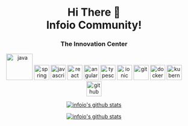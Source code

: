 <h1 align="center">
Hi There 👋 <br> 
Infoio Community!
</h1>

<h3 align="center">
The Innovation Center
</h3>
<p align="center">
 
  <img src="https://www.vectorlogo.zone/logos/java/java-icon.svg" alt="java" width="70" height="70"/>
  <img src="https://www.vectorlogo.zone/logos/springio/springio-icon.svg" alt="spring" width="40" height="40"/>  
  <img src="https://www.vectorlogo.zone/logos/javascript/javascript-icon.svg" alt="javascript" width="40" height="40"/>  
  <img src="https://www.vectorlogo.zone/logos/reactjs/reactjs-icon.svg" alt="react" width="40" height="40"/>
  <img src="https://www.vectorlogo.zone/logos/angular/angular-icon.svg" alt="angular" width="40" height="40"/>
  <img src="https://www.vectorlogo.zone/logos/typescriptlang/typescriptlang-icon.svg" alt="typescript" width="40" height="40"/> 
  <img src="https://www.vectorlogo.zone/logos/ionicframework/ionicframework-icon.svg" alt="ionic" width="40" height="40"/>
  <img src="https://www.vectorlogo.zone/logos/git-scm/git-scm-icon.svg" alt="git" width="40" height="40"/> 
   <img src="https://www.vectorlogo.zone/logos/docker/docker-icon.svg" alt="docker" width="40" height="40"/>
  <img src="https://www.vectorlogo.zone/logos/kubernetes/kubernetes-icon.svg" alt="kubernaties" width="40" height="40"/> 
  <img src="https://www.vectorlogo.zone/logos/github/github-tile.svg" alt="github" width="40" height="40"/> 
 </p>


<p align="center">
  <a href="https://github.com/infoio">
    <img src="https://github-readme-stats.vercel.app/api?username=infoio&count_private=true&hide_border=true&show_icons=true &theme=flag-india " alt="infoio's github stats">
  </a>
</p>


<p align="center">
  <a href="https://github.com/infoio">
    <img src="https://github-readme-stats.vercel.app/api/top-langs/?username=infoio&langs_count=8 &layout=compact&hide_border=true&show_icons=true&count_private=true" alt="infoio's github stats">
  </a>
</p>

